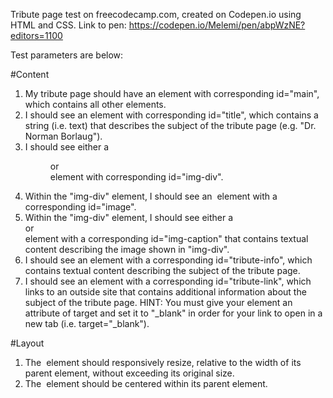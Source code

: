 Tribute page test on freecodecamp.com, created on Codepen.io using HTML and CSS. Link to pen: https://codepen.io/Melemi/pen/abpWzNE?editors=1100

Test parameters are below:

#Content
1. My tribute page should have an element with corresponding id="main", which contains all other elements.
2. I should see an element with corresponding id="title", which contains a string (i.e. text) that describes the subject of the tribute page (e.g. "Dr. Norman Borlaug").
3. I should see either a <figure> or <div> element with corresponding id="img-div".
4. Within the "img-div" element, I should see an <img> element with a corresponding id="image".
5. Within the "img-div" element, I should see either a <figcaption> or <div> element with a corresponding id="img-caption" that contains textual content describing the image shown in "img-div".
6. I should see an element with a corresponding id="tribute-info", which contains textual content describing the subject of the tribute page.
7. I should see an <a> element with a corresponding id="tribute-link", which links to an outside site that contains additional information about the subject of the tribute page. HINT: You must give your element an attribute of target and set it to "_blank" in order for your link to open in a new tab (i.e. target="_blank").

#Layout
1. The <img> element should responsively resize, relative to the width of its parent element, without exceeding its original size.
2. The <img> element should be centered within its parent element.
